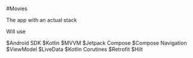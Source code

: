 #Movies

The app with an actual stack

Will use

$Android SDK $Kotlin $MVVM $Jetpack Compose $Compose Navigation $ViewModel $LiveData $Kotlin Corutines $Retrofit $Hilt
